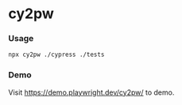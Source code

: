 # cy2pw

### Usage

```bash
npx cy2pw ./cypress ./tests
```

### Demo

Visit https://demo.playwright.dev/cy2pw/ to demo.
